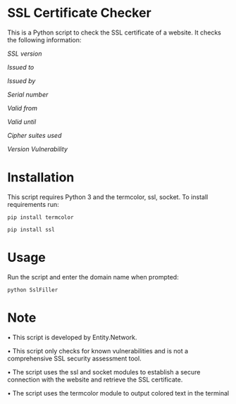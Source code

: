 # SSL Certificate Checker


This is a Python script to check the SSL certificate of a website. It checks the following information:

*SSL version*

*Issued to*

*Issued by*

*Serial number*

*Valid from*

*Valid until*

*Cipher suites used*

*Version Vulnerability*

# Installation
This script requires Python 3 and the termcolor, ssl, socket. To install requirements run:

`pip install termcolor`

`pip install ssl`

# Usage
Run the script and enter the domain name when prompted:

`python SslFiller`

# Note
• This script is developed by Entity.Network.

• This script only checks for known vulnerabilities and is not a comprehensive SSL security assessment tool.

• The script uses the ssl and socket modules to establish a secure connection with the website and retrieve the SSL certificate. 

• The script uses the termcolor module to output colored text in the terminal
